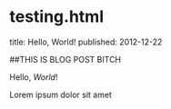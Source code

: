 # testing.html
title: Hello, World!
published: 2012-12-22

##THIS IS BLOG POST BITCH

Hello, *World*!

Lorem ipsum dolor sit amet
